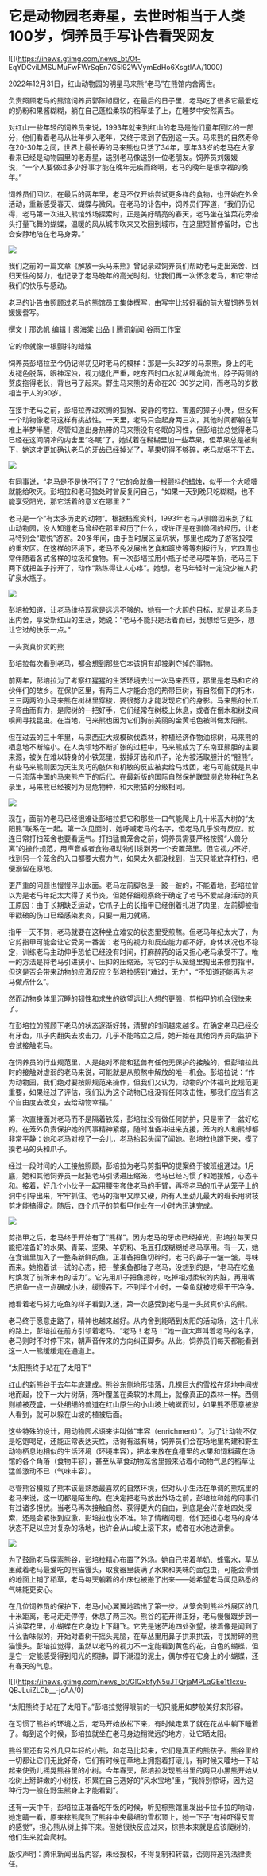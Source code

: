 # 它是动物园老寿星，去世时相当于人类100岁，饲养员手写讣告看哭网友

![](https://inews.gtimg.com/news_bt/Ot-
EqYDCviLMSUMuFwFWrSqEn7G5l92WVymEdHo6XsgtIAA/1000)

2022年12月31日，红山动物园的明星马来熊“老马”在熊馆内舍离世。

负责照顾老马的熊馆饲养员郭陈旭回忆，在最后的日子里，老马吃了很多它最爱吃的奶粉和果酱糊糊，躺在自己蓬松柔软的稻草垫子上，在睡梦中安然离去。

对红山一些年轻的饲养员来说，1993年就来到红山的老马是他们童年回忆的一部分，他们看着老马从壮年步入老年，又终于来到了告别这一天。马来熊的自然寿命在20-30年之间，世界上最长寿的马来熊也只活了34年，享年33岁的老马在大家看来已经是动物园里的老寿星，送别老马像送别一位老朋友。饲养员刘媛媛说，“一个人要做过多少好事才能在晚年无疾而终啊，老马的晚年是很幸福的晚年。”

饲养员们回忆，在最后的两年里，老马不仅开始尝试更多样的食物，也开始在外舍活动，重新感受春天、蝴蝶与微风。在老马的讣告中，饲养员们写道，“我们仍记得，老马第一次进入熊馆外场探索时，正是美好晴亮的春天，老马坐在油菜花旁抬头打量飞舞的蝴蝶，温暖的风从城市吹来又吹回到城市，在这里短暂停留时，它也会安静地陪在老马身旁。”

![](https://inews.gtimg.com/news_bt/OKPnfMyx1joQyQaRxYCHJuUI6av3pp6SIKtqcLNUDVarAAA/1000)

我们之前的一篇文章《解放一头马来熊》曾记录过饲养员们帮助老马走出笼舍、回归天性的努力，也记录了老马晚年的高光时刻。让我们再一次怀念老马，和它带给我们的快乐与感动。

老马的讣告由照顾过老马的熊馆员工集体撰写，由写字比较好看的前大猫饲养员刘媛媛誊写。

撰文丨邢逸帆 编辑丨裘海棠 出品丨腾讯新闻 谷雨工作室

它的命就像一根颤抖的蜡烛

饲养员彭培拉至今仍记得初见时老马的模样：那是一头32岁的马来熊，身上的毛发褪色脱落，眼神浑浊，视力退化严重，吃东西时口水就从嘴角流出，脖子两侧的赘皮拖得老长，背也弓了起来。野生马来熊的寿命在20-30岁之间，而老马的岁数相当于人的90岁。

在接手老马之前，彭培拉养过欢腾的狐猴、安静的考拉、害羞的獐子小麂，但没有一个动物像老马这样有挑战性。一天里，老马只会起身两三次，其他时间都躺在草堆上半梦半醒，尽管知道出身热带的马来熊没有冬眠的习性，但彭培拉总觉得老马已经在这间阴冷的内舍里“冬眠”了。她试着在糊糊里加一些苹果，但苹果总是被剩下，她这才更加确认老马的牙齿已经掉光了，苹果切得不够碎，老马就咽不下去。

![](https://inews.gtimg.com/news_bt/GE2i9TQc9ZXwbme1n2qDVopj67jAqn6OxOlJTq3zJSXN4AA/0)

有同事说，“老马是不是快不行了？”它的命就像一根颤抖的蜡烛，似乎一个大喷嚏就能给吹灭。彭培拉和老马独处时曾反复问自己，“如果一天到晚只吃糊糊，也不能享受阳光，那它活着的意义在哪里？”

老马是一个“有太多历史的动物”。根据档案资料，1993年老马从驯兽团来到了红山动物园，没人知道老马曾经在那里经历了什么，或许正是在驯兽团的经历，让老马特别会“取悦”游客。20多年间，由于当时展区呈坑状，那里也成为了游客投喂的重灾区。在这样的环境下，老马不免发展出乞食和踱步等等刻板行为，它四周也常伴随着各式各样的垃圾和食物。有一次彭培拉用小瓶子给老马喂羊奶，老马三下两下就把盖子拧开了，动作“熟练得让人心疼”。她想，老马年轻时一定没少被人扔矿泉水瓶子。

![](https://inews.gtimg.com/news_bt/OpmBwXQO2-7J83sPVmGpwvJecNlV0UfrVIo7pXpOBADXoAA/1000)

彭培拉知道，让老马维持现状是远远不够的，她有一个大胆的目标，就是让老马走出内舍，享受新红山的生活，她说：“老马不能只是活着而已，我想给它更多，想让它过的快乐一点。”

一头货真价实的熊

彭培拉每次看到老马，都会想到那些它本该拥有却被剥夺掉的事物。

前两年，彭培拉为了考察红猩猩的生活环境去过一次马来西亚，那里是老马和它的伙伴们的故乡。在保护区里，有两三人才能合抱的热带巨树，有自然倒下的朽木，三三两两的小马来熊在树林里穿梭，要很努力才能发现它们的身影。马来熊的长爪子弯曲而有力，是爬树的一把好手，它们经常在树枝上休息，或者在倒木和树皮间嗅闻寻找昆虫。在当地，马来熊也因为它们胸前美丽的金黄毛色被叫做太阳熊。

但在过去的三十年里，马来西亚大规模砍伐森林，种植经济作物油棕树，马来熊的栖息地不断缩小。在人类领地不断扩张的过程中，马来熊成为了东南亚熊胆的主要来源，被关在难以转身的小铁笼里，拔掉牙齿和爪子，沦为被活取胆汁的“胆熊”。有些马来熊则因为天生灵巧的肢体和机敏的反应被卖给马戏团，老马可能就是其中一只流落中国的马来熊产下的后代。在最新版的国际自然保护联盟濒危物种红色名录里，马来熊已经被列为易危物种，和大熊猫的分级相同。

![](https://inews.gtimg.com/news_bt/Oon_HzTZ8Jq7Pzm1NYKL3PdVXDuqYM90U8ylTh4FLb0jQAA/1000)

现在，面前的老马已经很难让彭培拉把它和那些一口气能爬上几十米高大树的“太阳熊”联系在一起。第一次见面时，她呼喊老马的名字，但老马几乎没有反应。就连日常打扫笼舍也要看运气。打扫猛兽笼舍之前，饲养员需要严格按照“人兽分离”的操作规范，用声音或者食物把动物引诱到另一个安置笼里。但它视力不好，找到另一个笼舍的入口都要大费力气，如果太久都没找到，当天只能放弃打扫，把便溺留在原地。

更严重的问题也慢慢浮出水面。老马左前脚总是一跛一跛的，不能着地，彭培拉曾以为是老马年纪太大得了关节炎，但她仔细观察终于确定了老马不爱起身活动的真正原因：由于长期缺乏运动，它爪子上的长指甲已经倒着扎进了肉里，左前脚被指甲戳破的伤口已经感染发炎，只要一用力就痛。

指甲一天不剪，老马就要在这种坐立难安的状态里受煎熬。但老马年纪太大了，为它剪指甲可能会让它受另一番苦：老马的视力和反应能力都不好，身体状况也不稳定，训练老马主动伸手恐怕已经没有时间，打麻醉药的话又担心老马承受不了。唯一的方法是将老马引进狭小、压抑的压缩笼，将它的手从笼缝里掏出来修剪指甲。但这是否会带来动物的应激反应？彭培拉感到“难过，无力”，“不知道还能再为老马做点什么”。

然而动物身体里沉睡的韧性和求生的欲望远比人想的更强，剪指甲的机会很快来了。

在彭培拉的照顾下老马的状态逐渐好转，清醒的时间越来越多。在确定老马已经没有牙齿，爪子内翻失去攻击力，几乎不能站立之后，她开始在其他饲养员的监护下尝试接触老马。

在饲养员的行业规范里，人是绝对不能和猛兽有任何无保护的接触的，但彭培拉此时的接触对虚弱的老马来说，可能就是从煎熬中解放的唯一机会。彭培拉说：“作为动物园，我们绝对要按照规范来操作，但我们又认为，动物的个体福利比规范更重要，如果经过了评估，我们认为这个动物已经没有任何攻击性，那我们应当有这个自由度去改变，去给动物幸福。”

第一次直接面对老马而不是隔着铁笼，彭培拉没有做任何防护，只是带了一盆好吃的。在笼外负责保护她的同事精神紧绷，随时准备冲进来支援，笼内的人和熊却都非常平静：她和老马对视了一会儿，老马抬起头闻了闻她。彭培拉也蹲下来，摸了摸老马的头和爪子。

经过一段时间的人工接触照顾，彭培拉为老马剪指甲的提案终于被班组通过。1月底，她和其他饲养员一起把老马引诱进压缩笼，老马已经习惯了和她接触，心态平和。接着，好几个小伙子一起用腰带套住老马的手臂，再将老马的爪子从笼子上的洞中引导出来，牢牢抓住。老马的指甲又厚又硬，所有人里劲儿最大的班长用树枝剪才能搞得定。随后，四个爪子的剪指甲作业在一小时内迅速完成。

![](https://inews.gtimg.com/news_bt/GQu8tQDf_w76KMJ7y3Wmm8WY4a9FiS9GPx8Ycm_USGmIoAA/0)

剪指甲之后，老马终于开始有了“熊样”。因为老马的牙齿已经掉光，彭培拉每天只能把准备好的水果、青菜、坚果、羊奶粉、毛豆打成糊糊给老马享用。有一天，她在食谱里加入了一整条新鲜的鱼，正准备把鱼切碎时，老马的鼻子一皱一皱，寻味而来。她抱着试一试的心态，把一整条鱼都给了老马，没想到的是，“老马在吃鱼时焕发了前所未有的活力”。它先用爪子把鱼摁碎，吃掉相对柔软的内脏，再用嘴巴把鱼一点一点碾成小块，缓慢吞下。不到半个小时，一条鱼就被吃得干干净净。

她看着老马努力吃鱼的样子看到入迷，第一次感受到老马是一头货真价实的熊。

老马终于愿意走路了，精神也越来越好。从内舍到能晒到太阳的活动场，这十几米的路上，彭培拉在前方引领着老马。“老马！老马！”她一直大声叫着老马的名字，老马则时不时停下来，朝声音传来的方向纠正脚步。从此，饲养员们每天都能看到这一人一熊缓缓走在通道上。

“太阳熊终于站在了太阳下”

红山的新熊谷于去年年底建成。熊谷东侧地形错落，几棵巨大的雪松在场地中间拔地而起，投下一大片树荫，落叶覆盖在柔软的木屑上，就像真正的森林一样。西侧则植被茂盛，一处细细的兽道在红山原生的小山坡上蜿蜒而过，如果熊不愿意被游人看到，就可以躲在山坡的植被后面。

这些特殊的设计，用动物园术语来讲叫做“丰容（enrichment）”。为了让动物不仅是吃饱喝足，还能正常表达天性，活得有滋有味，饲养员们会在场地里构建和野生动物栖息地相似的生活环境（环境丰容），把本来放在食槽里的水果和饲料藏在场馆的各个角落（食物丰容），甚至从草食动物笼舍里搬来沾着小动物气息的稻草让猛兽激动不已（气味丰容）。

尽管熊谷模拟了熊本该最熟悉最喜欢的自然环境，但对从小生活在单调的熊坑里的老马来说，这一切都是陌生的。在决定把老马放出外场之前，彭培拉和她的同事们有过诸多担忧。当老马再次接触自然、获得更大的自由，到底是会兴奋地四处探索，还是会紧张到应激，彭培拉也说不准。除了情绪问题，他们还担心老马的身体状态不足以应对复杂的场地，也许会从山坡上滚下来，或者在水池边滑倒。

![](https://inews.gtimg.com/news_bt/Gtrr04fDGVd0dv1X3jWukxdCrlJ2TqLhg0dST2iovJ_9kAA/0)

为了鼓励老马探索熊谷，彭培拉精心布置了外场。她自己带着羊奶、蜂蜜水，草丛里藏着老马最爱吃的熊猫馒头，取食器里装满了水果和美味的面包虫，可能会滑倒的地面上铺了稻草，老马每天躺着的小床也被搬了出来——她希望老马闻见熟悉的气味能更安心。

在几位饲养员的保护下，老马小心翼翼地踏出了第一步。从笼舍到熊谷外展区的几十米距离，老马走走停停，休息了两三次。熊谷的花开得正好，老马慢慢踱步到一片油菜花里，小蝴蝶在它身边上下翻飞。它先是迷茫地四处张望，接着像是闻到了什么香味似的，开始对着树干摇头晃脑，在草丛里用鼻子拱来拱去，寻找掰碎的熊猫馒头。彭培拉觉得，虽然以老马的视力不一定能看到黄色的花，白色的蝴蝶，但是它一定能感受得到阳光的照拂，脚下潮湿的泥土，偶尔停在它身上的小蝴蝶，还有春天的气息。

![](https://inews.gtimg.com/news_bt/GlQxbfyN5uJTQrjaMPLqGEe1t1cxu-
QBJLuiZLCb__-jcAA/0)

“太阳熊终于站在了太阳下。”彭培拉觉得眼前的一切只能用如梦般美好来形容。

在习惯了熊谷的环境之后，老马开始放松下来，有时候走累了就在花丛中躺下睡着了。每到这个时候，彭培拉就坐在老马身边稍微远的地方，让它晒太阳。

熊谷里还有另外几只年轻的小熊，和老马比起来，它们是真正的熊孩子。熊谷里的一切都让它们无比好奇，它们有时候在草地上拥抱着打滚儿，有时候又嚯地一下站起来使劲儿摇晃熊谷里的小树。今年春天，彭培拉发现熊谷里的两只小黑熊开始从松树上掰鲜嫩的小树枝，积累在自己选好的“风水宝地”里，“我特别惊讶，因为这种行为一般在野生熊身上才能看到”。

还有一天中午，彭培拉正准备吃午饭的时候，听见棕熊馆里发出卡拉卡拉的响动，她定睛一看，原来棕熊爬到了熊谷中央最细的雪松顶上，她一下子“有种吓得反胃的感觉”，担心熊从树上摔下来。但她很快反应过来，棕熊本来就是应该爬树的，他们生来就会爬树。

版权声明：腾讯新闻出品内容，未经授权，不得复制和转载，否则将追究法律责任。

